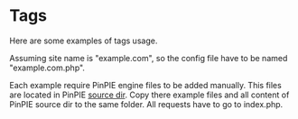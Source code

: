 # Tags

Here are some examples of tags usage.

Assuming site name is "example.com", so the config file have to be named "example.com.php".
 
Each example require PinPIE engine files to be added manually. This files are located in PinPIE [source dir](../../source). Copy there example files and all content of PinPIE source dir to the same folder. All requests have to go to index.php.
  